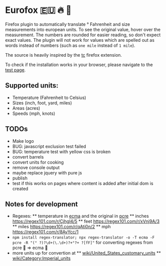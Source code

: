 # Eurofox 🇪🇺 🔥 🦊

Firefox plugin to automatically translate ° Fahrenheit and size measurements into european units.
To see the original value, hover over the measurement.
The numbers are rounded for easier reading, so don't expect exact values.
The plugin will not work for values which are spelled out as words instead of numbers (such as `one mile` instead of `1 mile`).

The source is heavily inspired by the [tc](https://github.com/spb/tc) firefox extension.

To check if the installation works in your browser, please navigate to the [test page](testpage/test.html).

## Supported units:

* Temperature (Fahrenheit to Celsius)
* Sizes (inch, foot, yard, miles)
* Areas (acres)
* Speeds (mph, knots)

## TODOs

* Make logo
* BUG: javascript exclusion test failed
* BUG: temperature test with yellow css is broken
* convert barrels
* convert units for cooking
* remove console output
* maybe replace jquery with pure js
* publish
* test if this works on pages where content is added after initial dom is created

## Notes for development

* Regexes:
** temperature in [ecma](https://regex101.com/r/Wrpp4x/2) and the original in [pcre](https://regex101.com/r/Ak5Joj/1)
** inches https://regex101.com/r/Cjhgl4/5
** feet https://regex101.com/r/xVnj9A/3
** miles https://regex101.com/r/qAti0n/2
** mph https://regex101.com/r/8AvYcc/1
* `npm install regex-translator; npx regex-translator -o -T ecma -F pcre -R "(° ?)?\d+(\.\d+)?+°?+ ?[fF]"` for converting regexes from pcre 🧠 => ecma 💪
* more units up for convertion at
** [wiki/United_States_customary_units](https://simple.wikipedia.org/wiki/United_States_customary_units)
** [wiki/Category:Imperial_units](https://en.wikipedia.org/wiki/Category:Imperial_units)
